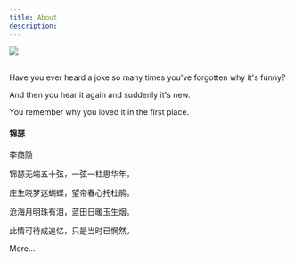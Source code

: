 ```yaml
---
title: About
description:
---
```

<div class="mecontainer">
<div class="me1">
		<img src="{{urls.media}}/200.jpg"/>
	</div>
	<div class="me2">
		<br/>
		<p>Have you ever heard a joke so many times you've forgotten why it's funny? </p>
		<p>And then you hear it again and suddenly it's new. </p>
		<p>You remember why you loved it in the first place.</p>
	</div>
	<div class="me3">
		<h4>锦瑟</h4>
		<p>李商隐</p>
		<p>锦瑟无端五十弦，一弦一柱思华年。</p>
		<p>庄生晓梦迷蝴蝶，望帝春心托杜鹃。</p>
		<p>沧海月明珠有泪，蓝田日暖玉生烟。</p>
		<p>此情可待成追忆，只是当时已惘然。</p>
	</div>
</div>
<div class="mecontainer">
	<p>More...</p>	
</div>